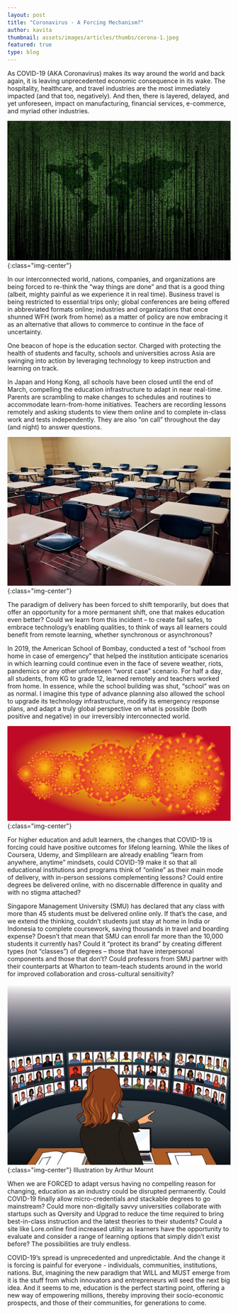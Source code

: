```yaml
---
layout: post
title: "Coronavirus - A Forcing Mechanism?"
author: kavita
thumbnail: assets/images/articles/thumbs/corona-1.jpeg
featured: true
type: blog
---
```


As COVID-19 (AKA Coronavirus) makes its way around the world and back again, it is leaving unprecedented economic consequence in its wake. The hospitality, healthcare, and travel industries are the most immediately impacted (and that too, negatively). And then, there is layered, delayed, and yet unforeseen, impact on manufacturing, financial services, e-commerce, and myriad other industries.

![about-corona-virus](/assets/images/articles/corona-1.jpeg){:class="img-center"}

In our interconnected world, nations, companies, and organizations are being forced to re-think the “way things are done” and that is a good thing (albeit, mighty painful as we experience it in real time). Business travel is being restricted to essential trips only; global conferences are being offered in abbreviated formats online; industries and organizations that once shunned WFH (work from home) as a matter of policy are now embracing it as an alternative that allows to commerce to continue in the face of uncertainty.

One beacon of hope is the education sector. Charged with protecting the health of students and faculty, schools and universities across Asia are swinging into action by leveraging technology to keep instruction and learning on track.

In Japan and Hong Kong, all schools have been closed until the end of March, compelling the education infrastructure to adapt in near real-time. Parents are scrambling to make changes to schedules and routines to accommodate learn-from-home initiatives. Teachers are recording lessons remotely and asking students to view them online and to complete in-class work and tests independently. They are also “on call” throughout the day (and night) to answer questions.

![about-corona-virus](/assets/images/articles/corona-2.jpeg){:class="img-center"}

The paradigm of delivery has been forced to shift temporarily, but does that offer an opportunity for a more permanent shift, one that makes education even better? Could we learn from this incident – to create fail safes, to embrace technology’s enabling qualities, to think of ways all learners could benefit from remote learning, whether synchronous or asynchronous?

In 2019, the American School of Bombay, conducted a test of “school from home in case of emergency” that helped the institution anticipate scenarios in which learning could continue even in the face of severe weather, riots, pandemics or any other unforeseen “worst case” scenario. For half a day, all students, from KG to grade 12, learned remotely and teachers worked from home. In essence, while the school building was shut, “school” was on as normal. I imagine this type of advance planning also allowed the school to upgrade its technology infrastructure, modify its emergency response plans, and adapt a truly global perspective on what is possible (both positive and negative) in our irreversibly interconnected world.

![about-corona-virus](/assets/images/articles/corona-3.png){:class="img-center"}

For higher education and adult learners, the changes that COVID-19 is forcing could have positive outcomes for lifelong learning. While the likes of Coursera, Udemy, and Simplilearn are already enabling “learn from anywhere, anytime” mindsets, could COVID-19 make it so that all educational institutions and programs think of “online” as their main mode of delivery, with in-person sessions complementing lessons? Could entire degrees be delivered online, with no discernable difference in quality and with no stigma attached?

Singapore Management University (SMU) has declared that any class with more than 45 students must be delivered online only. If that’s the case, and we extend the thinking, couldn’t students just stay at home in India or Indonesia to complete coursework, saving thousands in travel and boarding expense? Doesn’t that mean that SMU can enroll far more than the 10,000 students it currently has? Could it “protect its brand” by creating different types (not “classes”) of degrees – those that have interpersonal components and those that don’t? Could professors from SMU partner with their counterparts at Wharton to team-teach students around in the world for improved collaboration and cross-cultural sensitivity?

![about-corona-virus](/assets/images/articles/corona-4.jpeg){:class="img-center"}
Illustration by Arthur Mount

When we are FORCED to adapt versus having no compelling reason for changing, education as an industry could be disrupted permanently. Could COVID-19 finally allow micro-credentials and stackable degrees to go mainstream? Could more non-digitally savvy universities collaborate with startups such as Qversity and Upgrad to reduce the time required to bring best-in-class instruction and the latest theories to their students? Could a site like Lore.online find increased utility as learners have the opportunity to evaluate and consider a range of learning options that simply didn’t exist before? The possibilities are truly endless.

COVID-19’s spread is unprecedented and unpredictable. And the change it is forcing is painful for everyone - individuals, communities, institutions, nations. But, imagining the new paradigm that WILL and MUST emerge from it is the stuff from which innovators and entrepreneurs will seed the next big idea. And it seems to me, education is the perfect starting point, offering a new way of empowering millions, thereby improving their socio-economic prospects, and those of their communities, for generations to come.
